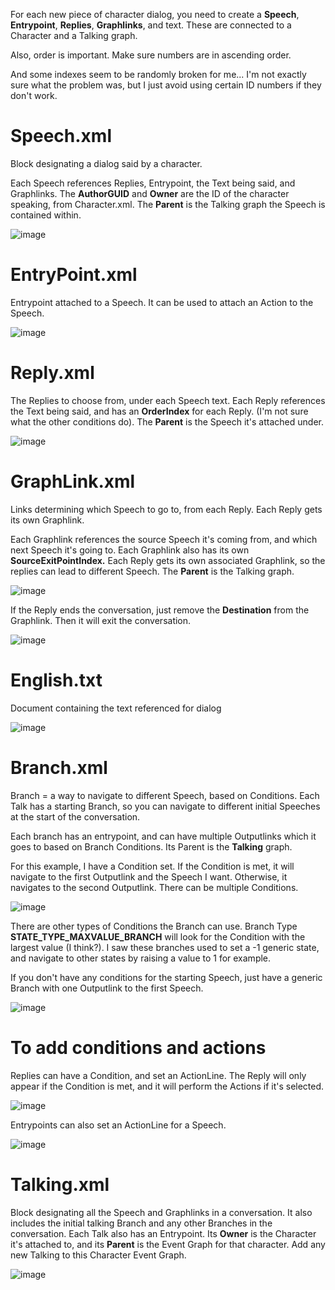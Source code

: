 For each new piece of character dialog, you need to create a **Speech**, **Entrypoint**, **Replies**, **Graphlinks**, and text. These are connected to a Character and a Talking graph.

Also, order is important. Make sure numbers are in ascending order. 

And some indexes seem to be randomly broken for me... I'm not exactly sure what the problem was, but I just avoid using certain ID numbers if they don't work.

# Speech.xml
Block designating a dialog said by a character.

Each Speech references Replies, Entrypoint, the Text being said, and Graphlinks. The **AuthorGUID** and **Owner** are the ID of the character speaking, from Character.xml. The **Parent** is the Talking graph the Speech is contained within.

![image](https://github.com/user-attachments/assets/c99812af-a277-4e2e-bca3-63811e58d539)

# EntryPoint.xml
Entrypoint attached to a Speech. It can be used to attach an Action to the Speech.

![image](https://github.com/user-attachments/assets/edd4c9e7-b04d-4e92-b2ae-e804238e4ac5)


# Reply.xml
The Replies to choose from, under each Speech text. Each Reply references the Text being said, and has an **OrderIndex** for each Reply. (I'm not sure what the other conditions do). The **Parent** is the Speech it's attached under.

![image](https://github.com/user-attachments/assets/4974fa9f-ced9-4be6-8ddc-bde41ae269e4)


# GraphLink.xml
Links determining which Speech to go to, from each Reply. Each Reply gets its own Graphlink.

Each Graphlink references the source Speech it's coming from, and which next Speech it's going to. Each Graphlink also has its own **SourceExitPointIndex.** Each Reply gets its own associated Graphlink, so the replies can lead to different Speech. The **Parent** is the Talking graph.

![image](https://github.com/user-attachments/assets/9d945887-1d14-4620-94ca-f310c1fd245d)

If the Reply ends the conversation, just remove the **Destination** from the Graphlink. Then it will exit the conversation.

![image](https://github.com/user-attachments/assets/9331cbaf-6580-4380-aba8-717099964084)



# English.txt
Document containing the text referenced for dialog

![image](https://github.com/user-attachments/assets/f4dba858-56ab-4399-906b-fd873136dcdd)


# Branch.xml
Branch = a way to navigate to different Speech, based on Conditions. Each Talk has a starting Branch, so you can navigate to different initial Speeches at the start of the conversation.

Each branch has an entrypoint, and can have multiple Outputlinks which it goes to based on Branch Conditions. Its Parent is the **Talking** graph.

For this example, I have a Condition set. If the Condition is met, it will navigate to the first Outputlink and the Speech I want. Otherwise, it navigates to the second Outputlink. There can be multiple Conditions.

![image](https://github.com/user-attachments/assets/9c3127ff-81d4-4375-9f8a-09c0aa9e4092)

There are other types of Conditions the Branch can use. Branch Type **STATE_TYPE_MAXVALUE_BRANCH** will look for the Condition with the largest value (I think?). I saw these branches used to set a -1 generic state, and navigate to other states by raising a value to 1 for example.

If you don't have any conditions for the starting Speech, just have a generic Branch with one Outputlink to the first Speech.

![image](https://github.com/user-attachments/assets/be49b138-f7d1-4995-aaac-c54fd60808e9)

# To add conditions and actions
Replies can have a Condition, and set an ActionLine. The Reply will only appear if the Condition is met, and it will perform the Actions if it's selected.

![image](https://github.com/user-attachments/assets/aa6b5582-0aa3-4791-9010-40fbe17af214)

Entrypoints can also set an ActionLine for a Speech.

![image](https://github.com/user-attachments/assets/9923e3d0-929a-4976-b85a-2105f7ed67ca)


# Talking.xml

Block designating all the Speech and Graphlinks in a conversation. It also includes the initial talking Branch and any other Branches in the conversation. Each Talk also has an Entrypoint. Its **Owner** is the Character it's attached to, and its **Parent** is the Event Graph for that character. Add any new Talking to this Character Event Graph.

![image](https://github.com/user-attachments/assets/c92fa664-9bfe-485c-b9be-d2dacd6b4995)

